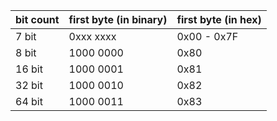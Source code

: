 
| bit count | first byte (in binary) | first byte (in hex) |
| --------- | ---------------------- | ------------------- |
| 7 bit     | 0xxx xxxx              | 0x00 - 0x7F         |
| 8 bit     | 1000 0000              | 0x80                |
| 16 bit    | 1000 0001              | 0x81                |
| 32 bit    | 1000 0010              | 0x82                |
| 64 bit    | 1000 0011              | 0x83                |